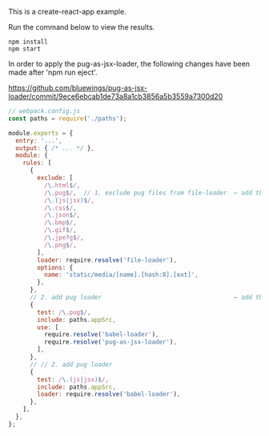 This is a create-react-app example.

Run the command below to view the results.

```
npm install
npm start
```

In order to apply the pug-as-jsx-loader, the following changes have been made after 'npm run eject'.
 
https://github.com/bluewings/pug-as-jsx-loader/commit/9ece6ebcab1de73a8a1cb3856a5b3559a7300d20 

```javascript
// webpack.config.js
const paths = require('./paths');

module.exports = {
  entry: '...',
  output: { /* ... */ },
  module: {
    rules: [
      {
        exclude: [
          /\.html$/,
          /\.pug$/,  // 1. exclude pug files from file-loader  ← add this line
          /\.(js|jsx)$/,
          /\.css$/,
          /\.json$/,
          /\.bmp$/,
          /\.gif$/,
          /\.jpe?g$/,
          /\.png$/,
        ],
        loader: require.resolve('file-loader'),
        options: {
          name: 'static/media/[name].[hash:8].[ext]',
        },
      },
      // 2. add pug loader                                     ← add this block below
      {
        test: /\.pug$/,
        include: paths.appSrc,
        use: [
          require.resolve('babel-loader'),
          require.resolve('pug-as-jsx-loader'),
        ],
      },
      // // 2. add pug loader
      {
        test: /\.(js|jsx)$/,
        include: paths.appSrc,
        loader: require.resolve('babel-loader'),
      },
    ],
  },
};
```
